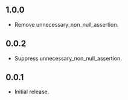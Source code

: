 ## 1.0.0

- Remove unnecessary_non_null_assertion.

## 0.0.2

- Suppress unnecessary_non_null_assertion.

## 0.0.1

- Initial release.
